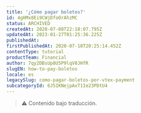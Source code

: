 ```yaml
---
title: '¿Cómo pagar boletos?'
id: 4gHMx8Ei9CWjDfoOrAhzMC
status: ARCHIVED
createdAt: 2020-07-08T22:18:07.795Z
updatedAt: 2023-01-27T01:25:36.225Z
publishedAt: 
firstPublishedAt: 2020-07-10T20:25:14.452Z
contentType: tutorial
productTeam: Financial
author: 7qy2DBsUp8U5P9lqV0JHfR
slugEN: how-to-pay-boletos
locale: es
legacySlug: como-pagar-boletos-por-vtex-payment
subcategoryId: 6J5IKNejpAxT1Ie23PDtU4
---
```


>⚠️ Contenido bajo traducción.
